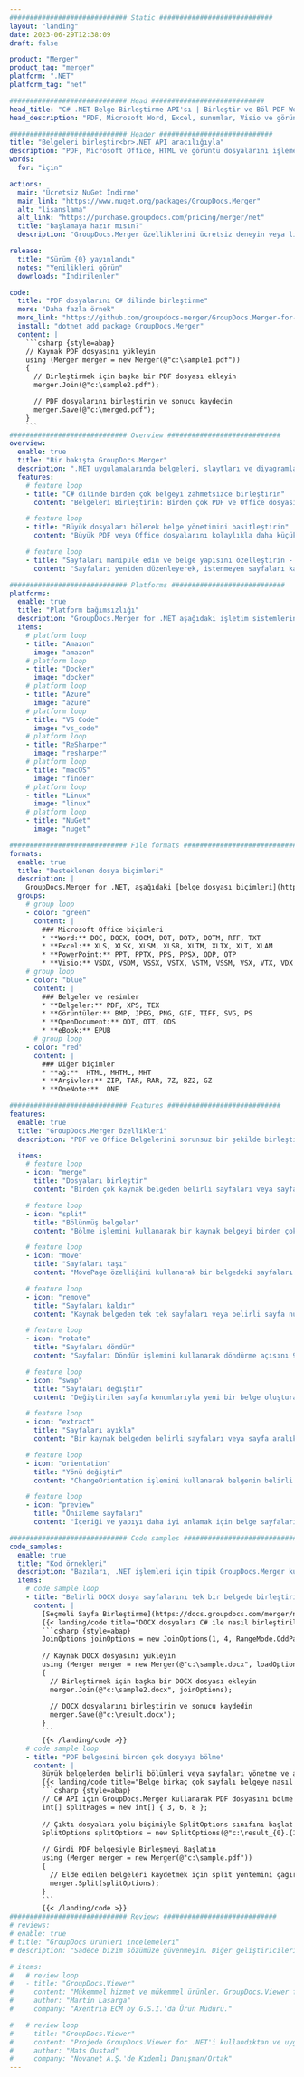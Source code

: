 ```yaml
---
############################# Static ############################
layout: "landing"
date: 2023-06-29T12:38:09
draft: false

product: "Merger"
product_tag: "merger"
platform: ".NET"
platform_tag: "net"

############################# Head ############################
head_title: "C# .NET Belge Birleştirme API'sı | Birleştir ve Böl PDF Word Excel EPUB"
head_description: "PDF, Microsoft Word, Excel, sunumlar, Visio ve görüntü biçimlerinden belge sayfalarını birleştirmek, bölmek, takas etmek veya kaldırmak için C# .NET belge birleştirme API'si."

############################# Header ############################
title: "Belgeleri birleştir<br>.NET API aracılığıyla"
description: "PDF, Microsoft Office, HTML ve görüntü dosyalarını işlemek için güçlü birleştirme API'si."
words:
  for: "için"

actions:
  main: "Ücretsiz NuGet İndirme"
  main_link: "https://www.nuget.org/packages/GroupDocs.Merger"
  alt: "lisanslama"
  alt_link: "https://purchase.groupdocs.com/pricing/merger/net"
  title: "başlamaya hazır mısın?"
  description: "GroupDocs.Merger özelliklerini ücretsiz deneyin veya lisans isteyin"

release:
  title: "Sürüm {0} yayınlandı"
  notes: "Yenilikleri görün"
  downloads: "İndirilenler"

code:
  title: "PDF dosyalarını C# dilinde birleştirme"
  more: "Daha fazla örnek"
  more_link: "https://github.com/groupdocs-merger/GroupDocs.Merger-for-.NET"
  install: "dotnet add package GroupDocs.Merger"
  content: |
    ```csharp {style=abap}   
    // Kaynak PDF dosyasını yükleyin
    using (Merger merger = new Merger(@"c:\sample1.pdf"))
    {
      // Birleştirmek için başka bir PDF dosyası ekleyin
      merger.Join(@"c:\sample2.pdf");

      // PDF dosyalarını birleştirin ve sonucu kaydedin
      merger.Save(@"c:\merged.pdf");
    }
    ```
############################# Overview ############################
overview:
  enable: true
  title: "Bir bakışta GroupDocs.Merger"
  description: ".NET uygulamalarında belgeleri, slaytları ve diyagramları birleştirmek, bölmek, takas etmek, kırpmak veya kaldırmak için API"
  features:
    # feature loop
    - title: "C# dilinde birden çok belgeyi zahmetsizce birleştirin"
      content: "Belgeleri Birleştirin: Birden çok PDF ve Office dosyasını çok çeşitli biçim desteğiyle sorunsuz bir şekilde tek bir belgede birleştirin. .NET için GroupDocs.Merger, belge birleştirmeyi hızlı ve sorunsuz hale getirir."

    # feature loop
    - title: "Büyük dosyaları bölerek belge yönetimini basitleştirin"
      content: "Büyük PDF veya Office dosyalarını kolaylıkla daha küçük, daha yönetilebilir parçalara bölün. GroupDocs.Merger for .NET, belgeleri belirli sayfalara, aralıklara göre ayırmanıza ve hatta tek tek sayfaları zahmetsizce ayıklamanıza olanak tanır."

    # feature loop
    - title: "Sayfaları manipüle edin ve belge yapısını özelleştirin - yeniden sıralayın, değiştirin veya kaldırın"
      content: "Sayfaları yeniden düzenleyerek, istenmeyen sayfaları kaldırarak veya yenilerini ekleyerek belgelerinizin kontrolünü elinize alın. GroupDocs.Merger for .NET, dosyalarınızı özel ihtiyaçlarınıza göre özelleştirmenize ve uyarlamanıza izin vererek, belge yapısını değiştirmenize olanak tanır."

############################# Platforms ############################
platforms:
  enable: true
  title: "Platform bağımsızlığı"
  description: "GroupDocs.Merger for .NET aşağıdaki işletim sistemlerini, çerçeveleri ve paket yöneticilerini destekler"
  items:
    # platform loop
    - title: "Amazon"
      image: "amazon"
    # platform loop
    - title: "Docker"
      image: "docker"
    # platform loop
    - title: "Azure"
      image: "azure"
    # platform loop
    - title: "VS Code"
      image: "vs_code"
    # platform loop
    - title: "ReSharper"
      image: "resharper"
    # platform loop
    - title: "macOS"
      image: "finder"
    # platform loop
    - title: "Linux"
      image: "linux"
    # platform loop
    - title: "NuGet"
      image: "nuget"

############################# File formats ############################
formats:
  enable: true
  title: "Desteklenen dosya biçimleri"
  description: |
    GroupDocs.Merger for .NET, aşağıdaki [belge dosyası biçimleri](https://docs.groupdocs.com/merger/net/supported-document-formats/) ile işlemleri destekler.
  groups:
    # group loop
    - color: "green"
      content: |
        ### Microsoft Office biçimleri
        * **Word:** DOC, DOCX, DOCM, DOT, DOTX, DOTM, RTF, TXT
        * **Excel:** XLS, XLSX, XLSM, XLSB, XLTM, XLTX, XLT, XLAM
        * **PowerPoint:** PPT, PPTX, PPS, PPSX, ODP, OTP
        * **Visio:** VSDX, VSDM, VSSX, VSTX, VSTM, VSSM, VSX, VTX, VDX
    # group loop
    - color: "blue"
      content: |
        ### Belgeler ve resimler
        * **Belgeler:** PDF, XPS, TEX
        * **Görüntüler:** BMP, JPEG, PNG, GIF, TIFF, SVG, PS
        * **OpenDocument:** ODT, OTT, ODS
        * **eBook:** EPUB
      # group loop
    - color: "red"
      content: |
        ### Diğer biçimler
        * **ağ:**  HTML, MHTML, MHT
        * **Arşivler:** ZIP, TAR, RAR, 7Z, BZ2, GZ
        * **OneNote:**  ONE

############################# Features ############################
features:
  enable: true
  title: "GroupDocs.Merger özellikleri"
  description: "PDF ve Office Belgelerini sorunsuz bir şekilde birleştirin, bölün ve değiştirin"

  items:
    # feature loop
    - icon: "merge"
      title: "Dosyaları birleştir"
      content: "Birden çok kaynak belgeden belirli sayfaları veya sayfa aralıklarını birleştirerek iki veya daha fazla belgeyi tek bir belgede birleştirin."

    # feature loop
    - icon: "split"
      title: "Bölünmüş belgeler"
      content: "Bölme işlemini kullanarak bir kaynak belgeyi birden çok sonuçtaki belgeye bölün."

    # feature loop
    - icon: "move"
      title: "Sayfaları taşı"
      content: "MovePage özelliğini kullanarak bir belgedeki sayfaları yeniden konumlandırın."

    # feature loop
    - icon: "remove"
      title: "Sayfaları kaldır"
      content: "Kaynak belgeden tek tek sayfaları veya belirli sayfa numaraları koleksiyonunu kaldırın."

    # feature loop
    - icon: "rotate"
      title: "Sayfaları döndür"
      content: "Sayfaları Döndür işlemini kullanarak döndürme açısını 90, 180 veya 270 dereceye ayarlayarak bir belgedeki sayfaları döndürün."

    # feature loop
    - icon: "swap"
      title: "Sayfaları değiştir"
      content: "Değiştirilen sayfa konumlarıyla yeni bir belge oluşturarak kaynak belgedeki iki sayfanın konumlarını değiştirin."

    # feature loop
    - icon: "extract"
      title: "Sayfaları ayıkla"
      content: "Bir kaynak belgeden belirli sayfaları veya sayfa aralıklarını ayıklayarak yalnızca seçilen sayfaları içeren yeni bir belge oluşturun."

    # feature loop
    - icon: "orientation"
      title: "Yönü değiştir"
      content: "ChangeOrientation işlemini kullanarak belgenin belirli sayfaları veya tüm sayfaları için sayfa yönünü (dikey veya yatay) ayarlayın."

    # feature loop
    - icon: "preview"
      title: "Önizleme sayfaları"
      content: "İçeriği ve yapıyı daha iyi anlamak için belge sayfalarının görüntü temsillerini oluşturun. Tüm sayfaların veya yalnızca belirli sayfaların önizlemesini yapın."

############################# Code samples ############################
code_samples:
  enable: true
  title: "Kod örnekleri"
  description: "Bazıları, .NET işlemleri için tipik GroupDocs.Merger kullanım durumlarını kullanır"
  items:
    # code sample loop
    - title: "Belirli DOCX dosya sayfalarını tek bir belgede birleştirin"
      content: |
        [Seçmeli Sayfa Birleştirme](https://docs.groupdocs.com/merger/net/merge-pages-from-various-documents/) özelliği, her dosyadan yalnızca istediğiniz içeriği ayıklamanıza ve birleştirmenize olanak tanır. C# kullanarak seçici sayfa birleştirmenin nasıl elde edileceğine dair bir örnek:
        {{< landing/code title="DOCX dosyaları C# ile nasıl birleştirilir">}}
        ```csharp {style=abap}   
        JoinOptions joinOptions = new JoinOptions(1, 4, RangeMode.OddPages);
        
        // Kaynak DOCX dosyasını yükleyin
        using (Merger merger = new Merger(@"c:\sample.docx", loadOptions))
        {
          // Birleştirmek için başka bir DOCX dosyası ekleyin
          merger.Join(@"c:\sample2.docx", joinOptions);
          
          // DOCX dosyalarını birleştirin ve sonucu kaydedin
          merger.Save(@"c:\result.docx");
        }
        ```
        {{< /landing/code >}}
    # code sample loop
    - title: "PDF belgesini birden çok dosyaya bölme"
      content: |
        Büyük belgelerden belirli bölümleri veya sayfaları yönetme ve ayıklama sürecini basitleştiren [Belgeyi Böl](https://docs.groupdocs.com/merger/net/split-document/) özelliğiyle bir belgeyi verimli bir şekilde birden çok dosyaya bölün. Belgeleri çeşitli kriterlere göre (sayfa aralığına göre, başlangıç/bitiş sayfalarına göre, tek/çift sayfa numaralarına göre vb.) daha küçük parçalara ayırmanıza olanak tanır.
        {{< landing/code title="Belge birkaç çok sayfalı belgeye nasıl bölünür?">}}
        ```csharp {style=abap}   
        // C# API için GroupDocs.Merger kullanarak PDF dosyasını bölme
        int[] splitPages = new int[] { 3, 6, 8 };
        
        // Çıktı dosyaları yolu biçimiyle SplitOptions sınıfını başlat
        SplitOptions splitOptions = new SplitOptions(@"c:\result_{0}.{1}", splitPages, SplitMode.Interval);
        
        // Girdi PDF belgesiyle Birleşmeyi Başlatın
        using (Merger merger = new Merger(@"c:\sample.pdf"))
        {
          // Elde edilen belgeleri kaydetmek için split yöntemini çağırın ve SplitOptions nesnesini iletin
          merger.Split(splitOptions);
        }  
        ```
        {{< /landing/code >}}
############################# Reviews ############################
# reviews:
# enable: true
# title: "GroupDocs ürünleri incelemeleri"
# description: "Sadece bizim sözümüze güvenmeyin. Diğer geliştiricilerin API'lerimiz hakkında neler söylediğine bakın"

# items:
#   # review loop
#   - title: "GroupDocs.Viewer"
#     content: "Mükemmel hizmet ve mükemmel ürünler. GroupDocs.Viewer for .NET uygulama süreci sırasında son derece yardımcı oldular ve yanıt verdiler, onları yeterince tavsiye edemezler."
#     author: "Martin Lasarga"
#     company: "Axentria ECM by G.S.I.'da Ürün Müdürü."

#   # review loop
#   - title: "GroupDocs.Viewer"
#     content: "Projede GroupDocs.Viewer for .NET'i kullandıktan ve uyguladıktan sonra, çok iyi çalışıyor gibi görünüyor. Birçok belge ile test ettim ve şimdiye kadar çok iyi. Ona attığım her şey güzel bir şekilde işleniyor ve bir PDF görüntüleyicide veya MS Word'de olduğu kadar iyi görünüyor."
#     author: "Mats Oustad"
#     company: "Novanet A.Ş.'de Kıdemli Danışman/Ortak"
---
```

